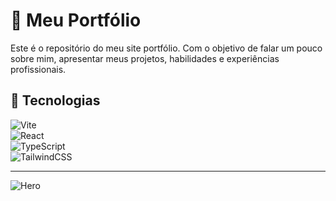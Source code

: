 # 💼 Meu Portfólio
Este é o repositório do meu site portfólio. Com o objetivo de falar um pouco sobre mim, apresentar meus projetos, habilidades e experiências profissionais.

## 🚀 Tecnologias

![Vite](https://img.shields.io/badge/Vite-646CFF?style=for-the-badge&logo=vite&logoColor=white)<br/>
![React](https://img.shields.io/badge/React-61DAFB?style=for-the-badge&logo=react&logoColor=black)<br/>
![TypeScript](https://img.shields.io/badge/TypeScript-3178C6?style=for-the-badge&logo=typescript&logoColor=white)<br/>
![TailwindCSS](https://img.shields.io/badge/TailwindCSS-06B6D4?style=for-the-badge&logo=tailwindcss&logoColor=white)<br/>

<hr />

<img src="./src/assets/prints/hero.png" alt="Hero" />
